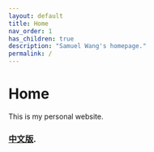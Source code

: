 ```yaml
---
layout: default
title: Home
nav_order: 1
has_children: true
description: "Samuel Wang's homepage."
permalink: /
---
```


# Home

This is my personal website.

### [中文版](/zh).
